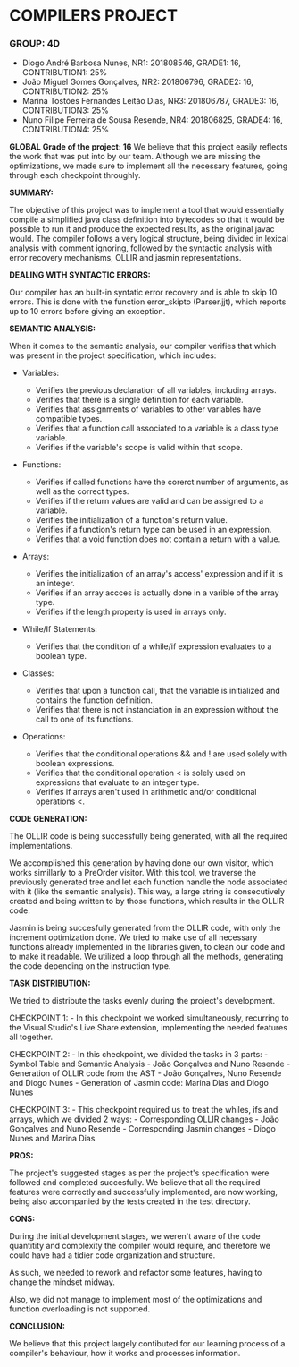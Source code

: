 # COMPILERS PROJECT
### GROUP: 4D
- Diogo André Barbosa Nunes, NR1: 201808546, GRADE1: 16, CONTRIBUTION1: 25%
- João Miguel Gomes Gonçalves, NR2: 201806796, GRADE2: 16, CONTRIBUTION2: 25%
- Marina Tostões Fernandes Leitão Dias, NR3: 201806787, GRADE3: 16, CONTRIBUTION3: 25%
- Nuno Filipe Ferreira de Sousa Resende, NR4: 201806825, GRADE4: 16, CONTRIBUTION4: 25%

**GLOBAL Grade of the project: 16**
We believe that this project easily reflects the work that was put into by our team. Although we are missing the optimizations, we made sure to implement all the necessary features, going through each checkpoint throughly.

**SUMMARY:**

The objective of this project was to implement a tool that would essentially compile a simplified java class definition into bytecodes so that it would be possible to run it and produce the expected results, as the original javac would.
The compiler follows a very logical structure, being divided in lexical analysis with comment ignoring, followed by the syntactic analysis with error recovery mechanisms, OLLIR and jasmin representations.

**DEALING WITH SYNTACTIC ERRORS:**

Our compiler has an built-in syntatic error recovery and is able to skip 10 errors. This is done with the function error_skipto (Parser.jjt), which reports up to 10 errors before giving an exception.

**SEMANTIC ANALYSIS:**

When it comes to the semantic analysis, our compiler verifies that which was present in the project specification, which includes:

- Variables:
    - Verifies the previous declaration of all variables, including arrays.
    - Verifies that there is a single definition for each variable.
    - Verifies that assignments of variables to other variables have compatible types.
    - Verifies that a function call associated to a variable is a class type variable.
    - Verifies if the variable's scope is valid within that scope.

- Functions:
    - Verifies if called functions have the corerct number of arguments, as well as the correct types.
    - Verifies if the return values are valid and can be assigned to a variable.
    - Verifies the initialization of a function's return value.
    - Verifies if a function's return type can be used in an expression.
    - Verifies that a void function does not contain a return with a value.

- Arrays:
    - Verifies the initialization of an array's access' expression and if it is an integer.
    - Verifies if an array accces is actually done in a varible of the array type.
    - Verifies if the length property is used in arrays only.

- While/If Statements:
    - Verifies that the condition of a while/if expression evaluates to a boolean type.

- Classes:
    - Verifies that upon a function call, that the variable is initialized and contains the function definition.
    - Verifies that there is not instanciation in an expression without the call to one of its functions.

- Operations:
    - Verifies that the conditional operations && and ! are used solely with boolean expressions.
    - Verifies that the conditional operation < is solely used on expressions that evaluate to an integer type.
    - Verifies if arrays aren't used in arithmetic and/or conditional operations <.

**CODE GENERATION:**

The OLLIR code is being successfully being generated, with all the required implementations.

We accomplished this generation by having done our own visitor, which works simillarly to a PreOrder visitor. With this tool, we traverse the previously generated tree and let each function handle the node associated with it (like the semantic analysis). This way, a large string is consecutively created and being written to by those functions, which results in the OLLIR code.

Jasmin is being succesfully generated from the OLLIR code, with only the increment optimization done. We tried to make use of all necessary functions already implemented in the libraries given, to clean our code and to make it readable. We utilized a loop through all the methods, generating the code depending on the instruction type.

**TASK DISTRIBUTION:**

We tried to distribute the tasks evenly during the project's development.

CHECKPOINT 1:
    - In this checkpoint we worked simultaneously, recurring to the Visual Studio's Live Share extension, implementing the needed features all together.

CHECKPOINT 2:
    - In this checkpoint, we divided the tasks in 3 parts:
        - Symbol Table and Semantic Analysis - João Gonçalves and Nuno Resende
        - Generation of OLLIR code from the AST - João Gonçalves, Nuno Resende and Diogo Nunes
        - Generation of Jasmin code: Marina Dias and Diogo Nunes

CHECKPOINT 3:
    - This checkpoint required us to treat the whiles, ifs and arrays, which we divided 2 ways:
        - Corresponding OLLIR changes - João Gonçalves and Nuno Resende
        - Corresponding Jasmin changes - Diogo Nunes and Marina Dias

**PROS:**

The project's suggested stages as per the project's specification were followed and completed succesfully. We believe that all the required features were correctly and successfully implemented, are now working, being also accompanied by the tests created in the test directory.  

**CONS:**

During the initial development stages, we weren't aware of the code quantitity and complexity the compiler would require, and therefore we could have had a tidier code organization and structure.

As such, we needed to rework and refactor some features, having to change the mindset midway.

Also, we did not manage to implement most of    the optimizations and function overloading is not supported.

**CONCLUSION:**

We believe that this project largely contibuted for our learning process of a compiler's behaviour, how it works and processes information.
